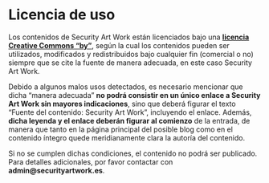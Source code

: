 # Licencia de uso

Los contenidos de Security Art Work están licenciados bajo una __[licencia Creative Commons “by”](http://es.creativecommons.org/blog/licencias/)__, según la cual los contenidos pueden ser utilizados, modificados y redistribuidos bajo cualquier fin (comercial o no) siempre que se cite la fuente de manera adecuada, en este caso Security Art Work.

Debido a algunos malos usos detectados, es necesario mencionar que dicha “manera adecuada” __no podrá consistir en un único enlace a Security Art Work sin mayores indicaciones__, sino que deberá figurar el texto “Fuente del contenido: Security Art Work”, incluyendo el enlace. Además, __dicha leyenda y el enlace deberán figurar al comienzo__ de la entrada, de manera que tanto en la página principal del posible blog como en el contenido íntegro quede meridianamente clara la autoría del contenido.

Si no se cumplen dichas condiciones, el contenido no podrá ser publicado. Para detalles adicionales, por favor contactar con __admin@securityartwork.es__.